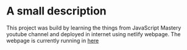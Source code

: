 # A small description

This project was build by learning the things from JavaScript Mastery youtube channel and deployed in internet using netlify webpage.
The webpage is currently running in [here](https://quotes2you.netlify.app/)
